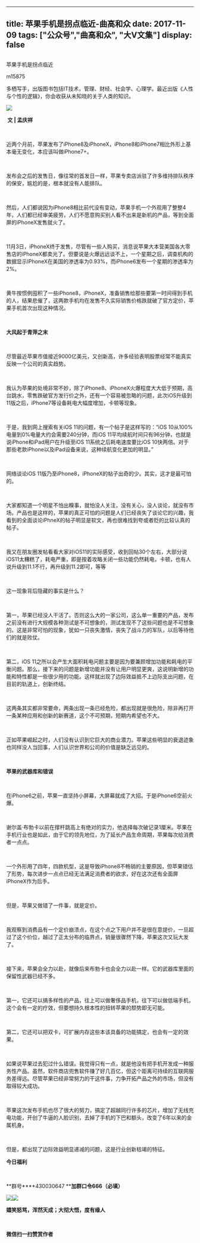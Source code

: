 
---
title:   苹果手机是拐点临近-曲高和众
date: 2017-11-09
tags: ["公众号","曲高和众", "大V文集"]
display: false
---


## 



苹果手机是拐点临近




m15875




多栖写手，出版图书包括IT技术，管理、财经、社会学、心理学。最近出版《人性与个性的逻辑》，你会收获从未知晓的关于人类的知识。




<img data-s="300,640" data-type="jpeg" src="https://mmbiz.qpic.cn/mmbiz_jpg/fxGMiaL5Zj1jwFCia6kBwI1TQJfWmOPrOeftf25gdLEXl79wHjDBIvp4nnHtsqltUz3uOhhKFCEHxcsD7oKbgyNg/0?wx_fmt=jpeg" style="" class="" data-ratio="0.75" data-w="1024"/>

**&nbsp;文 | 孟庆祥**

&nbsp;

近两个月前，苹果发布了iPhone8及iPhoneX，iPhone8和iPhone7相比外形上基本毫无变化，本应该叫做iPhone7+。

&nbsp;

发布会之后的发售日，像往常的首发日一样，苹果专卖店派驻了许多维持排队秩序的保安，尴尬的是，根本就没有人能排队。

&nbsp;

然后，人们都说因为iPhone8相比前代没有变动，苹果手机一个外观用了整整4年，人们都已经审美疲劳，人们不愿意购买别人看不出来是新机的产品，等到全面屏的iPhoneX发售就火了。

&nbsp;

11月3日，iPhoneX终于发售，尽管有一些人购买，消息说苹果大本营美国各大零售店的iPhoneX都卖光了。但要说是火爆远远谈不上，一个星期之后，调查机构的数据显示IPhoneX在美国的渗透率为0.93%，而iPhone6发布一个星期的渗透率为2%。

&nbsp;

黄牛按惯例囤积了一些iPhone8，iPhoneX，准备销售给那些要第一时间得到手机的人，结果悲催了，这两款手机均在发售不久实际销售价格跌就破了官方定价，苹果手机首次出现这种情况。

&nbsp;

**大风起于青萍之末**

&nbsp;

尽管最近苹果市值接近9000亿美元，又创新高，许多经验表明股票经常不能真实反映一个公司的真实趋势。

&nbsp;

我认为苹果的处境非常不妙，除了iPhone8、iPhoneX火爆程度大大低于预期，高台跳水，零售跌破官方发行价之外，还有一个容易被忽略的问题，此次iOS升级到11版之后，iPhone7等设备耗电大幅度增加，卡顿等现象。

&nbsp;

于是，我到网上搜索有关iOS 11的问题，有一个帖子是这样写的：“iOS 10从100%电量到0%电量大约会需要240分钟，而iOS 11平均续航时间只有96分钟，也就是说iPhone和iPad用户在升级至iOS 11系统之后耗电速度要比iOS 10快两倍。对于那些老款iPhone以及iPad设备来说，这种续航变化更加的明显。”

&nbsp;

网络谈论iOS 11版乃至iPhone8，iPhoneX的帖子出奇的少。其实，这才是最可怕的。

&nbsp;

大家都知道一个明星不怕出糗事，就怕没人关注，没有关心，没人谈论，就没有市场。产品也是这样的，苹果的真正可怕的问题是人们已经丧失了谈论它的兴趣，我看到的全面谈论iPhneX的帖子明显是软文，再也很难找到夸或者贬的比较认真的帖子。

&nbsp;

我又在朋友圈发帖看看大家对iOS11的实际感受，收到回帖30个左右，大部分说iOS11太糟糕了，耗电严重，即是按着攻略关闭一些功能仍然耗电，卡顿，也有人说升级到11.1不行，再升级到11.2即可，等等

&nbsp;

这一现象背后隐藏的事实是什么？

&nbsp;

第一，苹果已经没人干活了。否则这么大的一家公司，这么单一重要的产品，发布之前没有进行大规模各种测试是不可想象的，测试发现不了这些问题也是不可想象的。这是非常可怕的现象，犹如一只丧失激情，丧失了战斗力的军队，以后等待他们的就是败仗。

&nbsp;

第二，iOS 11之所以会产生大面积耗电问题主要是因为要兼顾增加功能和耗电的平衡问题。那么，接下来的问题是新增功能并没有让用户明显更爽，这说明新增的功能和特性都是一些很少用的功能。这样就出现了边际效益抵不上边际支出问题，在目前的轨道上，创新终结。

&nbsp;

这两条其实都非常要命，两条出现一条已经危险，都出现就是很危险，除非再打开一条某种应用和创新的新赛道，这个不可预期，短期内希望也不大。

&nbsp;

正如苹果崛起之时，人们没有认识到它巨大的商业潜力。苹果这些明显的衰退迹象也同样没人当回事，人们认识世界和公司的价值是缺乏远见的。

&nbsp;

**苹果的武器库和错误**

&nbsp;

在iPhone6之前，苹果一直坚持小屏幕，大屏幕就成了大招。于是iPhone6空前火爆。

&nbsp;

谢尔盖·布勃卡以前在撑杆跳高上有绝对的实力，他选择每次破记录1厘米。苹果在手机行业也是如此，由于它的领先地位，为了延长产品生命周期，苹果每次给消费者一点点。

&nbsp;

一个外形用了四年，四款机型，这是导致iPhone8不畅销的主要原因，但苹果错估了形势，每次进步一点点已经无法满足消费者的欲求，好在这次还有全面屏iPhoneX作为后手。

&nbsp;

但是，苹果又做错了一件事，就是定价。

&nbsp;

我观察到消费品有一个定价崩溃点，在这个点之下用户并不是很在意提价，一旦超过了这个价位，越过了正太分布的临界点，销量很骤然下降，苹果这次又玩大发了。

&nbsp;

接下来，苹果会全力以赴，就像后来布勃卡也会全力以赴一样。它的武器库里面的保留性武器已经不多。

&nbsp;

第一，它还可以搞多样性的产品，往上可以做奢侈品手机，往下可以做低端手机，这个会有一定的疗效，但要想持久根本性的扭转苹果的颓势即无可能。

&nbsp;

第二，它还可以把双卡，可扩展内存这些本该具备的功能搞定，也会有一定的效果。

&nbsp;

如果说苹果过去犯过什么错误。我觉得只有一点，就是他没有把手机开发成一种服务性产品。虽然，软件商店兜售软件赚了好几百亿，但这个距离可持续的互联网服务差得远。尽管苹果已经非常努力的干这件事，力争开拓产品之外的市场，但没有取得较大成功。

&nbsp;

苹果这次发布手机也尽了很大的努力，搞定了超越同行许多的芯片，增加了无线充电功能，开创了牛逼的人脸识别，去掉了手机的下巴和额头，改变了6年以来的金属机身。

&nbsp;

但是，都出现了边际效益明显递减的问题，这是行业创新枯竭的特征。





**今日福利**

**&nbsp;**&nbsp;

**群号****430030647 ****加群口令666（必填）**

<img data-s="300,640" data-type="png" src="http://mmbiz.qpic.cn/mmbiz_png/fxGMiaL5Zj1jwFCia6kBwI1TQJfWmOPrOeD9I30jLtDbIRN4KtdrOhekzKJw0LWpecA0X4nRzkWgq3FaqhTJbgfQ/0?wx_fmt=png" class="" data-ratio="1.6470588235294117" data-w="85"/><img data-s="300,640" data-type="png" src="http://mmbiz.qpic.cn/mmbiz_png/fxGMiaL5Zj1jwFCia6kBwI1TQJfWmOPrOe7k49UgCkEiczFBH9DC65DMualfPfLVtF18L10hTicfs5XYozu7oPYibTQ/0?wx_fmt=png" class="" data-ratio="0.8994082840236687" data-w="169"/>



**嬉笑怒骂，浑然天成；大彻大悟，度有缘人**



&nbsp;




**微信扫一扫赞赏作者**















